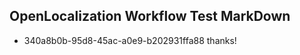 ## OpenLocalization Workflow Test MarkDown
* 340a8b0b-95d8-45ac-a0e9-b202931ffa88 thanks!

<!--HONumber=Aug16_HO5-->


